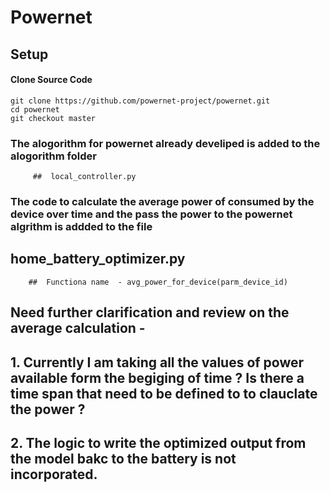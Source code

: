 # Powernet
    
## Setup

#### Clone Source Code
```
git clone https://github.com/powernet-project/powernet.git
cd powernet
git checkout master
``` 
### The alogorithm for powernet already develiped is added to the alogorithm folder
         ##  local_controller.py
### The code to calculate the average power of consumed by the device over time  and the pass the power to the powernet algrithm is addded to the file  
## home_battery_optimizer.py
        ##  Functiona name  - avg_power_for_device(parm_device_id)
## Need further clarification and review on the average calculation - 
## 1. Currently I am taking all the values of power available form the begiging of time ? Is there a time span that need to be defined to to clauclate the power ?
## 2. The logic to write the optimized output from the model bakc to the battery is not incorporated.

